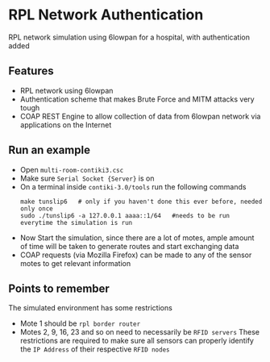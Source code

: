 # RPL Network Authentication
RPL network simulation using 6lowpan for a hospital, with authentication added

## Features
 - RPL network using 6lowpan
 - Authentication scheme that makes Brute Force and MITM attacks very tough
 - COAP REST Engine to allow collection of data from 6lowpan network via applications on the Internet

## Run an example
 - Open `multi-room-contiki3.csc`
 - Make sure `Serial Socket {Server}` is on
 - On a terminal inside `contiki-3.0/tools` run the following commands
   ```
   make tunslip6   # only if you haven't done this ever before, needed only once
   sudo ./tunslip6 -a 127.0.0.1 aaaa::1/64   #needs to be run everytime the simulation is run
   ```
 - Now Start the simulation, since there are a lot of motes, ample amount of time will be taken to generate routes and start exchanging data
 - COAP requests (via Mozilla Firefox) can be made to any of the sensor motes to get relevant information
 
## Points to remember
The simulated environment has some restrictions
 - Mote 1 should be `rpl border router`
 - Motes 2, 9, 16, 23 and so on need to necessarily be `RFID servers`
These restrictions are required to make sure all sensors can properly identify the `IP Address` of their respective `RFID nodes`
